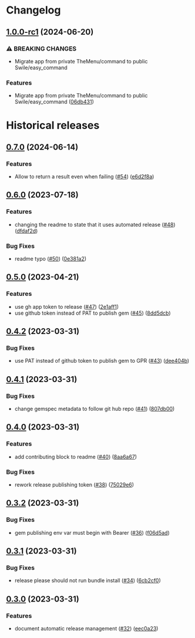 # Changelog

## [1.0.0-rc1](https://github.com/Swile/easy_command/compare/v0.7.0...v1.0.0-rc1) (2024-06-20)


### ⚠ BREAKING CHANGES

* Migrate app from private TheMenu/command to public Swile/easy_command

### Features

* Migrate app from private TheMenu/command to public Swile/easy_command ([06db431](https://github.com/Swile/easy_command/commit/06db4318fd68a6330d59b34ed40cab6bbdd8aa85))


# Historical releases

## [0.7.0](https://github.com/TheMenu/command/compare/v0.6.0...v0.7.0) (2024-06-14)


### Features

* Allow to return a result even when failing ([#54](https://github.com/TheMenu/command/issues/54)) ([e6d2f8a](https://github.com/TheMenu/command/commit/e6d2f8a9cb6d8222c44178b07a5caeae7fb5a5eb))

## [0.6.0](https://github.com/TheMenu/command/compare/v0.5.0...v0.6.0) (2023-07-18)


### Features

* changing the readme to state that it uses automated release ([#48](https://github.com/TheMenu/command/issues/48)) ([dfdaf2d](https://github.com/TheMenu/command/commit/dfdaf2d0ebfb860cedb6127d2110ac220cdd1aab))


### Bug Fixes

* readme typo ([#50](https://github.com/TheMenu/command/issues/50)) ([0e381a2](https://github.com/TheMenu/command/commit/0e381a2fd4ccb744918333967746a48dfcf51247))

## [0.5.0](https://github.com/TheMenu/command/compare/v0.4.2...v0.5.0) (2023-04-21)


### Features

* use gh app token to release ([#47](https://github.com/TheMenu/command/issues/47)) ([2e1aff1](https://github.com/TheMenu/command/commit/2e1aff1476544304870051fcd36843a523edebcf))
* use github token instead of PAT to publish gem ([#45](https://github.com/TheMenu/command/issues/45)) ([8dd5dcb](https://github.com/TheMenu/command/commit/8dd5dcba4d57a537c26c0ea600adddcb87ca4292))

## [0.4.2](https://github.com/TheMenu/command/compare/v0.4.1...v0.4.2) (2023-03-31)


### Bug Fixes

* use PAT instead of github token to publish gem to GPR ([#43](https://github.com/TheMenu/command/issues/43)) ([dee404b](https://github.com/TheMenu/command/commit/dee404b4805742d3bfef40a040e745f68221a8da))

## [0.4.1](https://github.com/TheMenu/command/compare/v0.4.0...v0.4.1) (2023-03-31)


### Bug Fixes

* change gemspec metadata to follow git hub repo ([#41](https://github.com/TheMenu/command/issues/41)) ([807db00](https://github.com/TheMenu/command/commit/807db0017fad6eb203fb14da49b65bb605878d7d))

## [0.4.0](https://github.com/TheMenu/command/compare/v0.3.2...v0.4.0) (2023-03-31)


### Features

* add contributing block to readme ([#40](https://github.com/TheMenu/command/issues/40)) ([8aa6a67](https://github.com/TheMenu/command/commit/8aa6a67ec936da6800e9a1b356cf140af26d6c86))


### Bug Fixes

* rework release publishing token ([#38](https://github.com/TheMenu/command/issues/38)) ([75029e6](https://github.com/TheMenu/command/commit/75029e695c2b4c7829e9620342c1b2418d9e80b2))

## [0.3.2](https://github.com/TheMenu/command/compare/v0.3.1...v0.3.2) (2023-03-31)


### Bug Fixes

* gem publishing env var must begin with Bearer ([#36](https://github.com/TheMenu/command/issues/36)) ([f06d5ad](https://github.com/TheMenu/command/commit/f06d5ad8a310a4ff8c517d5c50c3e60754af087e))

## [0.3.1](https://github.com/TheMenu/command/compare/v0.3.0...v0.3.1) (2023-03-31)


### Bug Fixes

* release please should not run bundle install ([#34](https://github.com/TheMenu/command/issues/34)) ([6cb2cf0](https://github.com/TheMenu/command/commit/6cb2cf01a9c3a884ba420e8ae0a7a3860486c587))

## [0.3.0](https://github.com/TheMenu/command/compare/v0.2.0...v0.3.0) (2023-03-31)


### Features

* document automatic release management ([#32](https://github.com/TheMenu/command/issues/32)) ([eec0a23](https://github.com/TheMenu/command/commit/eec0a23167e63b98f8a0140c607fb28ee52ce047))
